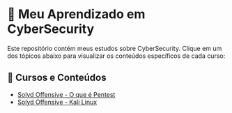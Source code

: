 # 📌 Meu Aprendizado em CyberSecurity

Este repositório contém meus estudos sobre CyberSecurity. Clique em um dos tópicos abaixo para visualizar os conteúdos específicos de cada curso:

## 🔗 Cursos e Conteúdos

- [Solyd Offensive - O que é Pentest](Cursos/SolydOffensive/WhatPentest.md)
- [Solyd Offensive - Kali Linux](Cursos/SolydOffensive/KaliLinux.md)

